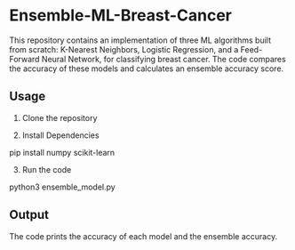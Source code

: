 # Ensemble-ML-Breast-Cancer
This repository contains an implementation of three ML algorithms built from scratch: K-Nearest Neighbors, Logistic Regression, and a Feed-Forward Neural Network, for classifying breast cancer. The code compares the accuracy of these models and calculates an ensemble accuracy score.

## Usage
1. Clone the repository

2. Install Dependencies

pip install numpy scikit-learn

3. Run the code

python3 ensemble_model.py

## Output
The code prints the accuracy of each model and the ensemble accuracy.

